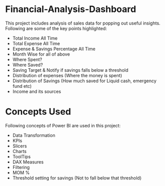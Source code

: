 # Financial-Analysis-Dashboard
This project includes analysis of sales data for popping out useful insights. Following are some of the key points highlighted:
- Total Income All Time
- Total Expense All Time
- Expense & Savings Percentage All Time
- Month Wise for all of above
- Where Spent?
- Where Saved?
- Saving Target & Notify if savings falls below a threshold
- Distribution of expenses (Where the money is spent)
- Distribution of Savings (How much saved for Liquid cash, emergency fund etc)
- Income and its sources

# Concepts Used
Following concepts of Power BI are used in this project:
- Data Transformation
- KPIs
- Slicers
- Charts
- ToolTips
- DAX Measures
- Filtering
- MOM %
- Threshold setting for savings (Not to fall below that threshold)
